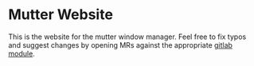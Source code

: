 # Mutter Website

This is the website for the mutter window manager. Feel free to fix typos and
suggest changes by opening MRs against the appropriate [gitlab
module](https://gitlab.gnome.org/GNOME/mutter/-/tree/main/doc/website).

